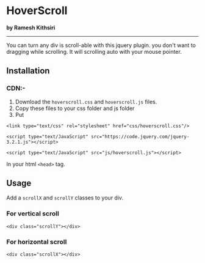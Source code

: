 # HoverScroll
**by Ramesh Kithsiri**


***
You can turn any div is scroll-able with this jquery plugin. you don't want to dragging while scrolling. It will scrolling auto with your mouse pointer.

## Installation 

### CDN:-

1. Download the `hoverscroll.css` and `hoverscroll.js` files.
2. Copy these files to your css folder and js folder
3. Put
```
<link type="text/css" rel="stylesheet" href="css/hoverscroll.css"/>

<script type="text/JavaScript" src="https://code.jquery.com/jquery-3.2.1.js"></script>

<script type="text/JavaScript" src="js/hoverscroll.js"></script>
```

In your html `<head>` tag.

## Usage

Add a `scrollX` and `scrollY` classes to your div.

### For vertical scroll
`<div class="scrollY"></div>`
### For horizontal scroll
`<div class="scrollX"></div>`
